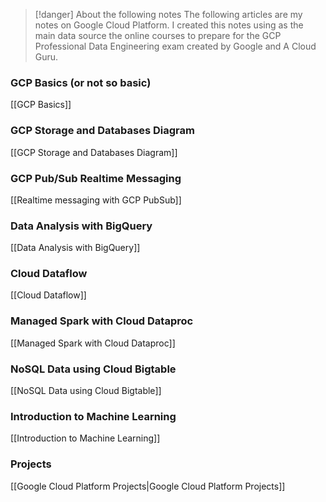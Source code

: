 > [!danger] About the following notes
> The following articles are my notes on Google Cloud Platform. I created this notes using as the main data source the online courses to prepare for the GCP Professional Data Engineering exam created by Google and A Cloud Guru.
### GCP Basics (or not so basic)

[[GCP Basics]]

### GCP Storage and Databases Diagram

[[GCP Storage and Databases Diagram]]


### GCP Pub/Sub Realtime Messaging

[[Realtime messaging with GCP PubSub]]

### Data Analysis with BigQuery
[[Data Analysis with BigQuery]]

### Cloud Dataflow

[[Cloud Dataflow]]

### Managed Spark with Cloud Dataproc
[[Managed Spark with Cloud Dataproc]]

### NoSQL Data using Cloud Bigtable
[[NoSQL Data using Cloud Bigtable]]

### Introduction to Machine Learning
[[Introduction to Machine Learning]]

### Projects
[[Google Cloud Platform Projects|Google Cloud Platform Projects]]
